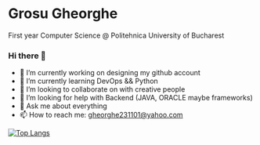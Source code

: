 # Grosu Gheorghe
First year Computer Science @ Politehnica University of Bucharest
### Hi there 👋

<!--
**Gheorghe24/Gheorghe24** is a ✨ _special_ ✨ repository because its `README.md` (this file) appears on your GitHub profile.

Here are some ideas to get you started:
-->
- 🔭 I’m currently working on designing my github account
- 🌱 I’m currently learning DevOps && Python
- 👯 I’m looking to collaborate on with creative people
- 🤔 I’m looking for help with Backend (JAVA, ORACLE maybe frameworks)
- 💬 Ask me about everything
- 📫 How to reach me: gheorghe231101@yahoo.com

[![Top Langs](https://github-readme-stats.vercel.app/api/top-langs/?username=Gheorghe24)](https://github.com/anuraghazra/github-readme-stats)

 <!--
- 😄 Pronouns: ...
- ⚡ Fun fact: ...
-->

